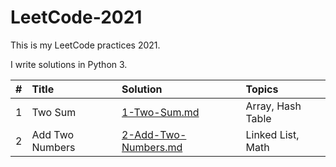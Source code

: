 # LeetCode-2021
This is my LeetCode practices 2021.

I write solutions in Python 3. 

| # | Title | Solution | Topics |
|--:|:------|:---------|:-------|
| 1 | Two Sum | [1-Two-Sum.md](https://github.com/vicw0ng-hk/LeetCode-2021/blob/main/Solutions/1-Two-Sum.md) | Array, Hash Table |
| 2 | Add Two Numbers | [2-Add-Two-Numbers.md](https://github.com/vicw0ng-hk/LeetCode-2021/blob/main/Solutions/2-Add-Two-Numbers.md) | Linked List, Math |
